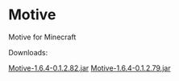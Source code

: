 Motive
======

Motive for Minecraft

Downloads:

<a href=http://adf.ly/5533544/motive-164-01282jar>Motive-1.6.4-0.1.2.82.jar</a>
<a href=http://adf.ly/5533544/motive-164-01279jar>Motive-1.6.4-0.1.2.79.jar</a>